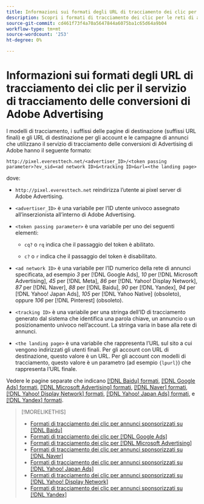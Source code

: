 ```yaml
---
title: Informazioni sui formati degli URL di tracciamento dei clic per il servizio di tracciamento delle conversioni di Adobe Advertising
description: Scopri i formati di tracciamento dei clic per le reti di annunci supportate.
source-git-commit: cd461f73f4a70a5647844a6075ba1c65d64a9b04
workflow-type: tm+mt
source-wordcount: '253'
ht-degree: 0%

---
```


# Informazioni sui formati degli URL di tracciamento dei clic per il servizio di tracciamento delle conversioni di Adobe Advertising

I modelli di tracciamento, i suffissi delle pagine di destinazione (suffissi URL finali) e gli URL di destinazione per gli account e le campagne di annunci che utilizzano il servizio di tracciamento delle conversioni di Advertising di Adobe hanno il seguente formato:

`http://pixel.everesttech.net/<advertiser_ID>/<token passing parameter>?ev_sid=<ad network ID>&<tracking ID>&url=<the landing page>`

dove:

* `http://pixel.everesttech.net` reindirizza l’utente ai pixel server di Adobe Advertising.

* `<advertiser_ID>` è una variabile per l’ID utente univoco assegnato all’inserzionista all’interno di Adobe Advertising.

* `<token passing parameter>` è una variabile per uno dei seguenti elementi:

   * `cq?` o `rq` indica che il passaggio del token è abilitato.

   * `c?` o `r` indica che il passaggio del token è disabilitato.

* `<ad network ID>` è una variabile per l’ID numerico della rete di annunci specificata, ad esempio *3* per [!DNL Google Ads], *10* per [!DNL Microsoft Advertising], *45* per [!DNL Meta], *86* per [!DNL Yahoo! Display Network], *87* per [!DNL Naver], *88* per [!DNL Baidu], *90* per [!DNL Yandex], *94* per [!DNL Yahoo! Japan Ads], *105* per [!DNL Yahoo Native] (obsoleto), oppure *106* per [!DNL Pinterest] (obsoleto).

* `<tracking ID>` è una variabile per una stringa dell’ID di tracciamento generato dal sistema che identifica una parola chiave, un annuncio o un posizionamento univoco nell’account. La stringa varia in base alla rete di annunci.

* `<the landing page>` è una variabile che rappresenta l’URL sul sito a cui vengono indirizzati gli utenti finali. Per gli account con URL di destinazione, questo valore è un URL. Per gli account con modelli di tracciamento, questo valore è un parametro (ad esempio `{lpurl}`) che rappresenta l’URL finale.

Vedere le pagine separate che indicano [[!DNL Baidu] formati](formats-click-tracking-baidu.md), [[!DNL Google Ads] formati](formats-click-tracking-google.md), [[!DNL Microsoft Advertising] formati](formats-click-tracking-microsoft.md), [[!DNL Naver] formati](formats-click-tracking-naver.md), [[!DNL Yahoo! Display Network] formati](formats-click-tracking-yahoo-display-network.md), [[!DNL Yahoo! Japan Ads] formati](formats-click-tracking-yahoo-japan.md), e [[!DNL Yandex] formati](formats-click-tracking-yandex.md).

>[!MORELIKETHIS]
>
>* [Formati di tracciamento dei clic per annunci sponsorizzati su [!DNL Baidu]](formats-click-tracking-baidu.md)
>* [Formati di tracciamento dei clic per [!DNL Google Ads]](formats-click-tracking-google.md)
>* [Formati di tracciamento dei clic per [!DNL Microsoft Advertising]](formats-click-tracking-microsoft.md)
>* [Formati di tracciamento dei clic per annunci sponsorizzati su [!DNL Naver]](formats-click-tracking-naver.md)
>* [Formati di tracciamento dei clic per annunci sponsorizzati su [!DNL Yahoo! Japan Ads]](formats-click-tracking-yahoo-japan.md)
>* [Formati di tracciamento dei clic per annunci sponsorizzati su [!DNL Yahoo! Display Network]](formats-click-tracking-yahoo-display-network.md)
>* [Formati di tracciamento dei clic per annunci sponsorizzati su [!DNL Yandex]](formats-click-tracking-yandex.md)

